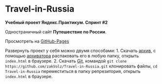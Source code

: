 # Travel-in-Russia
**Учебный проект Яндекс.Практикум. Спринт #2**

Одностраничный сайт **Путешествие по России**.

Просмотреть на [GitHub-Pages](https://zakvolz.github.io/Travel-in-Russia/)

Развернуть проект у себя можно двумя способами:
    1. Скачать [архив](https://github.com/zakVolz/Travel-in-Russia/archive/master.zip), 
    с помощью [архиватора](https://www.win-rar.com/postdownload.html?&L=4) распаковать его в любую папку,
    открыть `index.html` в браузере.
    2. Скачать [Git](https://git-scm.com/),
    командой `git clone https://github.com/zakVolz/Travel-in-Russia.git` клонировать файлы,
    `cd Travel-in-Russia` переместиться в папку репрезитория,
    открыть `index.html` в браузере.